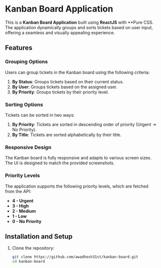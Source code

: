 # Kanban Board Application

This is a **Kanban Board Application** built using **ReactJS** with **Pure CSS. The application dynamically groups and sorts tickets based on user input, offering a seamless and visually appealing experience.

## Features

### Grouping Options
Users can group tickets in the Kanban board using the following criteria:
1. **By Status**: Groups tickets based on their current status.
2. **By User**: Groups tickets based on the assigned user.
3. **By Priority**: Groups tickets by their priority level.

### Sorting Options
Tickets can be sorted in two ways:
1. **By Priority**: Tickets are sorted in descending order of priority (Urgent → No Priority).
2. **By Title**: Tickets are sorted alphabetically by their title.

### Responsive Design
The Kanban board is fully responsive and adapts to various screen sizes. The UI is designed to match the provided screenshots.

### Priority Levels
The application supports the following priority levels, which are fetched from the API:
- **4 - Urgent**
- **3 - High**
- **2 - Medium**
- **1 - Low**
- **0 - No Priority**

## Installation and Setup

1. Clone the repository:
   ```bash
   git clone https://github.com/awadhesh31st/kanban-board.git
   cd kanban-board
